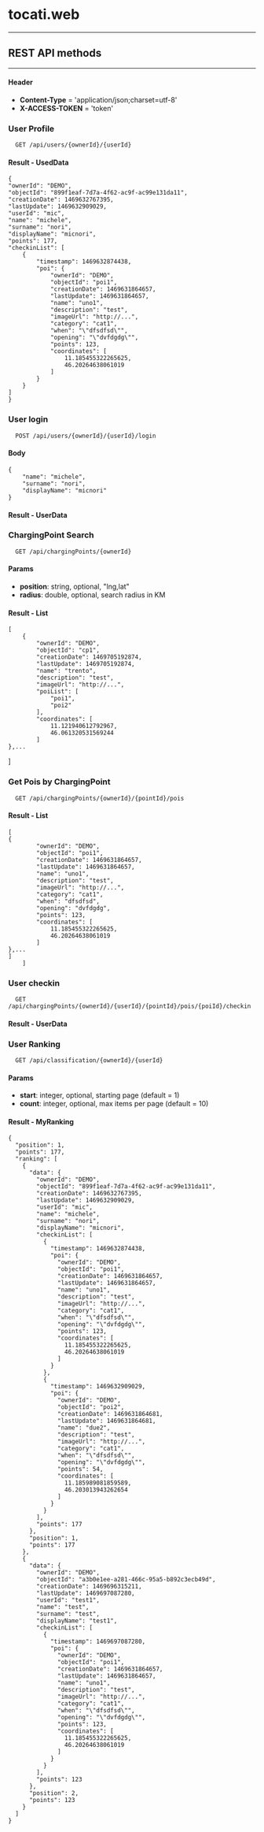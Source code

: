 # tocati.web
----------
## REST API methods
----------
#### Header
  - **Content-Type** = 'application/json;charset=utf-8'
  - **X-ACCESS-TOKEN** = 'token'

### User Profile 
```
  GET /api/users/{ownerId}/{userId}
```

#### Result - UsedData
    {
	"ownerId": "DEMO",
	"objectId": "899f1eaf-7d7a-4f62-ac9f-ac99e131da11",
	"creationDate": 1469632767395,
	"lastUpdate": 1469632909029,
	"userId": "mic",
	"name": "michele",
	"surname": "nori",
	"displayName": "micnori",
	"points": 177,
	"checkinList": [
		{
			"timestamp": 1469632874438,
			"poi": {
				"ownerId": "DEMO",
				"objectId": "poi1",
				"creationDate": 1469631864657,
				"lastUpdate": 1469631864657,
				"name": "uno1",
				"description": "test",
				"imageUrl": "http://...",
				"category": "cat1",
				"when": "\"dfsdfsd\"",
				"opening": "\"dvfdgdg\"",
				"points": 123,
				"coordinates": [
					11.185455322265625,
					46.20264638061019
				]
			}
		}
	]
    }


### User login 
```
  POST /api/users/{ownerId}/{userId}/login
```
#### Body
    {
        "name": "michele",
    	"surname": "nori",
    	"displayName": "micnori"
    }
    
#### Result - UserData


### ChargingPoint Search
```
  GET /api/chargingPoints/{ownerId}
```

#### Params
  - **position**: string, optional, "lng,lat"
  - **radius**: double, optional, search radius in KM

#### Result - List<ChargingPoint>
    [
    	{
    		"ownerId": "DEMO",
    		"objectId": "cp1",
    		"creationDate": 1469705192874,
    		"lastUpdate": 1469705192874,
    		"name": "trento",
    		"description": "test",
    		"imageUrl": "http://...",
    		"poiList": [
      			"poi1",
      			"poi2"
    		],
    		"coordinates": [
      			11.121940612792967,
      			46.061320531569244
    		]
  	},...
   ]

### Get Pois by ChargingPoint
```
  GET /api/chargingPoints/{ownerId}/{pointId}/pois
```

#### Result - List<Poi>
	[
  	{
    		"ownerId": "DEMO",
    		"objectId": "poi1",
    		"creationDate": 1469631864657,
    		"lastUpdate": 1469631864657,
    		"name": "uno1",
    		"description": "test",
    		"imageUrl": "http://...",
    		"category": "cat1",
    		"when": "dfsdfsd",
    		"opening": "dvfdgdg",
    		"points": 123,
    		"coordinates": [
      			11.185455322265625,
      			46.20264638061019
    		]
  	},...
	]
		]

### User checkin
```
  GET /api/chargingPoints/{ownerId}/{userId}/{pointId}/pois/{poiId}/checkin
```

#### Result - UserData


### User Ranking
```
  GET /api/classification/{ownerId}/{userId}
```

#### Params
  - **start**: integer, optional, starting page (default = 1)
  - **count**: integer, optional, max items per page (default = 10)

#### Result - MyRanking
```
{
  "position": 1,
  "points": 177,
  "ranking": [
    {
      "data": {
        "ownerId": "DEMO",
        "objectId": "899f1eaf-7d7a-4f62-ac9f-ac99e131da11",
        "creationDate": 1469632767395,
        "lastUpdate": 1469632909029,
        "userId": "mic",
        "name": "michele",
        "surname": "nori",
        "displayName": "micnori",
        "checkinList": [
          {
            "timestamp": 1469632874438,
            "poi": {
              "ownerId": "DEMO",
              "objectId": "poi1",
              "creationDate": 1469631864657,
              "lastUpdate": 1469631864657,
              "name": "uno1",
              "description": "test",
              "imageUrl": "http://...",
              "category": "cat1",
              "when": "\"dfsdfsd\"",
              "opening": "\"dvfdgdg\"",
              "points": 123,
              "coordinates": [
                11.185455322265625,
                46.20264638061019
              ]
            }
          },
          {
            "timestamp": 1469632909029,
            "poi": {
              "ownerId": "DEMO",
              "objectId": "poi2",
              "creationDate": 1469631864681,
              "lastUpdate": 1469631864681,
              "name": "due2",
              "description": "test",
              "imageUrl": "http://...",
              "category": "cat1",
              "when": "\"dfsdfsd\"",
              "opening": "\"dvfdgdg\"",
              "points": 54,
              "coordinates": [
                11.185989081859589,
                46.203013943262654
              ]
            }
          }
        ],
        "points": 177
      },
      "position": 1,
      "points": 177
    },
    {
      "data": {
        "ownerId": "DEMO",
        "objectId": "a3b0e1ee-a281-466c-95a5-b892c3ecb49d",
        "creationDate": 1469696315211,
        "lastUpdate": 1469697087280,
        "userId": "test1",
        "name": "test",
        "surname": "test",
        "displayName": "test1",
        "checkinList": [
          {
            "timestamp": 1469697087280,
            "poi": {
              "ownerId": "DEMO",
              "objectId": "poi1",
              "creationDate": 1469631864657,
              "lastUpdate": 1469631864657,
              "name": "uno1",
              "description": "test",
              "imageUrl": "http://...",
              "category": "cat1",
              "when": "\"dfsdfsd\"",
              "opening": "\"dvfdgdg\"",
              "points": 123,
              "coordinates": [
                11.185455322265625,
                46.20264638061019
              ]
            }
          }
        ],
        "points": 123
      },
      "position": 2,
      "points": 123
    }
  ]
}
```
		
